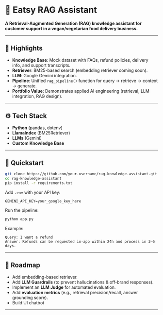 # 🍃 Eatsy RAG Assistant  

**A Retrieval-Augmented Generation (RAG) knowledge assistant for customer support in a vegan/vegetarian food delivery business.**  

---

## 🔑 Highlights  
- **Knowledge Base**: Mock dataset with FAQs, refund policies, delivery info, and support transcripts.  
- **Retriever**: BM25-based search (embedding retriever coming soon).  
- **LLM**: Google Gemini integration.  
- **Pipeline**: Unified `rag_pipeline()` function for query → retrieve → context → generate.  
- **Portfolio Value**: Demonstrates applied AI engineering (retrieval, LLM integration, RAG design).  

---

## ⚙️ Tech Stack  
- **Python** (pandas, dotenv)  
- **LlamaIndex** (BM25Retriever)  
- **LLMs** (Gemini)  
- **Custom Knowledge Base**  

---

## 🚀 Quickstart  

```bash
git clone https://github.com/your-username/rag-knowledge-assistant.git
cd rag-knowledge-assistant
pip install -r requirements.txt
```

Add `.env` with your API key:  
```
GEMINI_API_KEY=your_google_key_here

```

Run the pipeline:  
```bash
python app.py
```

Example:  
```
Query: I want a refund
Answer: Refunds can be requested in-app within 24h and process in 3–5 days.
```

---

## 🔮 Roadmap  
- Add embedding-based retriever.  
- Add **LLM Guardrails** (to prevent hallucinations & off-brand responses).   
- Implement an **LLM Judge** for automated evaluation.  
- Add **evaluation metrics** (e.g., retrieval precision/recall, answer grounding score). 
- Build UI chatbot

---
